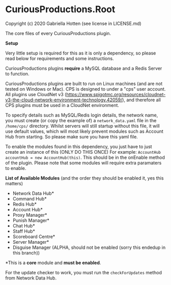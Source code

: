 # CuriousProductions.Root
Copyright (c) 2020 Gabriella Hotten (see license in LICENSE.md)

The core files of every CuriousProductions plugin.

**Setup**

Very little setup is required for this as it is only a dependency, so please read below for requirements and some instructions.

CuriousProductions plugins **require** a MySQL database and a Redis Server to function.

CuriousProductions plugins are built to run on Linux machines (and are not tested on Windows or Mac). CPS is designed to under a "cps" user account.
All plugins use CloudNet v3 (https://www.spigotmc.org/resources/cloudnet-v3-the-cloud-network-environment-technology.42059/), and therefore all CPS plugins must be used in a CloudNet environment.

To specify details such as MySQL/Redis login details, the network name, you must create (or copy the example of) a `network_data.yaml` file in the `/home/cps/` directory. Whilst servers will still startup without this file, it will use default values, which will most likely prevent modules such as Account Hub from starting. So please make sure you have this yaml file.

To enable the modules found in this dependency, you just have to just create an instance of this (ONLY DO THIS ONCE)
For example: `AccountHub accountHub = new AccountHub(this)`. This should be in the onEnable method of the plugin.
Please note that some modules will require extra paramaters to enable.

**List of Available Modules** (and the order they should be enabled it, yes this matters)
- Network Data Hub*
- Command Hub*
- Redis Hub*
- Account Hub*
- Proxy Manager*
- Punish Manager*
- Chat Hub*
- Staff Hub*
- Scoreboard Centre*
- Server Manager*
- Disguise Manager (ALPHA, should not be enabled (sorry this endedup in this branch))

*This is a **core** module and **must be enabled**.

For the update checker to work, you must run the `checkForUpdates` method from Network Data Hub.
